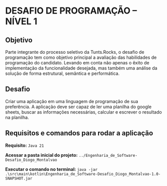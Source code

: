 # DESAFIO DE PROGRAMAÇÃO – NÍVEL 1
## Objetivo
Parte integrante do processo seletivo da Tunts.Rocks, o desafio de programação tem como objetivo  principal a avaliação das habilidades de programação do candidato. Levando em conta não  apenas o êxito de implementação da funcionalidade desejada, mas também uma análise da  solução de forma estrutural, semântica e performática.
## Desafio
Criar uma aplicação em uma linguagem de programação de sua preferência. A aplicação deve ser capaz de ler  uma planilha do google sheets, buscar as informações necessárias, calcular e escrever o  resultado na planilha. 
## Requisitos e comandos para rodar a aplicação
**Requisito:** `Java 21`

**Acessar a pasta inicial do projeto:** `../Engenharia_de_Software-Desafio_Diogo_Montalvao`

**Executar o comando no terminal:** `java -jar .\src\main\kotlin\Engenharia_de_Software-Desafio_Diogo_Montalvao-1.0-SNAPSHOT.jar`
